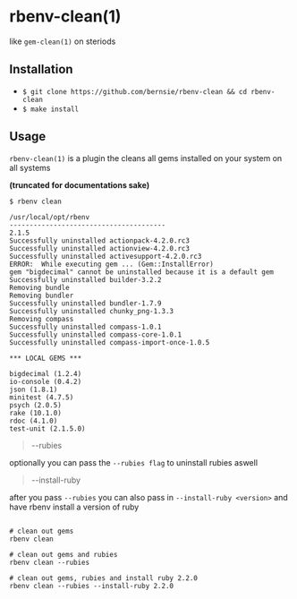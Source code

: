 # rbenv-clean(1)
like `gem-clean(1)` on steriods


## Installation

- `$ git clone https://github.com/bernsie/rbenv-clean && cd rbenv-clean`
- `$ make install`

## Usage
`rbenv-clean(1)` is a plugin the cleans all gems installed on your system on all systems

__(truncated for documentations sake)__
```shell
$ rbenv clean

/usr/local/opt/rbenv
---------------------------------------
2.1.5
Successfully uninstalled actionpack-4.2.0.rc3
Successfully uninstalled actionview-4.2.0.rc3
Successfully uninstalled activesupport-4.2.0.rc3
ERROR:  While executing gem ... (Gem::InstallError)
gem "bigdecimal" cannot be uninstalled because it is a default gem
Successfully uninstalled builder-3.2.2
Removing bundle
Removing bundler
Successfully uninstalled bundler-1.7.9
Successfully uninstalled chunky_png-1.3.3
Removing compass
Successfully uninstalled compass-1.0.1
Successfully uninstalled compass-core-1.0.1
Successfully uninstalled compass-import-once-1.0.5

*** LOCAL GEMS ***

bigdecimal (1.2.4)
io-console (0.4.2)
json (1.8.1)
minitest (4.7.5)
psych (2.0.5)
rake (10.1.0)
rdoc (4.1.0)
test-unit (2.1.5.0)
```

> --rubies

optionally you can pass the `--rubies flag` to uninstall rubies aswell

> --install-ruby <version>

after you pass `--rubies` you can also pass in `--install-ruby <version>` and have rbenv install a version of ruby

```shell

# clean out gems
rbenv clean

# clean out gems and rubies
rbenv clean --rubies

# clean out gems, rubies and install ruby 2.2.0
rbenv clean --rubies --install-ruby 2.2.0

```
